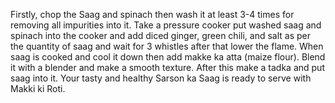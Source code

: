 Firstly, chop the Saag and spinach then wash it at least 3-4 times for removing all impurities into it. Take a pressure cooker put washed saag and spinach into the cooker and add diced ginger, green chili, and salt as per the quantity of saag and wait for 3 whistles after that lower the flame. When saag is cooked and cool it down then add makke ka atta (maize flour). Blend it with a blender and make a smooth texture. After this make a tadka and put saag into it. Your tasty and healthy Sarson ka Saag is ready to serve with Makki ki Roti.

